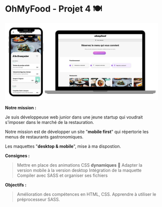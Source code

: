 # OhMyFood - Projet 4 :plate_with_cutlery:
![Texte alternatif](/images/logo/ohmyfood-readme.png "restaurant")



**Notre mission :** 

Je suis développeuse web junior dans une jeune startup qui voudrait s'imposer dans le marché de la restauration. 

Notre mission est de développer un site "**mobile first**" qui répertorie les menus de restaurants gastronomiques.

Les maquettes "**desktop & mobile**", mise à ma dispostion. 


**Consignes :**

> Mettre en place des animations CSS **dynamiques** :rocket:
> Adapter la version mobile à la version desktop
> Intégration de la maquette
> Compiler avec SASS et organiser ses fichiers


**Objectifs :**

> Amélioration des compétences en HTML, CSS.
> Apprendre à utiliser le préprocesseur SASS.







